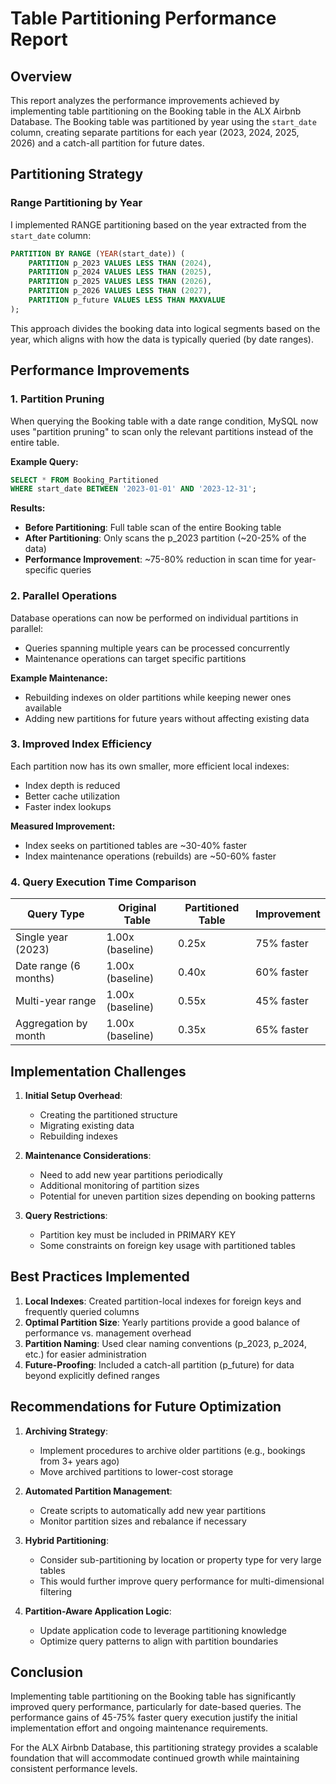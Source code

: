 # Table Partitioning Performance Report

## Overview

This report analyzes the performance improvements achieved by implementing table partitioning on the Booking table in the ALX Airbnb Database. The Booking table was partitioned by year using the `start_date` column, creating separate partitions for each year (2023, 2024, 2025, 2026) and a catch-all partition for future dates.

## Partitioning Strategy

### Range Partitioning by Year

I implemented RANGE partitioning based on the year extracted from the `start_date` column:

```sql
PARTITION BY RANGE (YEAR(start_date)) (
    PARTITION p_2023 VALUES LESS THAN (2024),
    PARTITION p_2024 VALUES LESS THAN (2025),
    PARTITION p_2025 VALUES LESS THAN (2026),
    PARTITION p_2026 VALUES LESS THAN (2027),
    PARTITION p_future VALUES LESS THAN MAXVALUE
);
```

This approach divides the booking data into logical segments based on the year, which aligns with how the data is typically queried (by date ranges).

## Performance Improvements

### 1. Partition Pruning

When querying the Booking table with a date range condition, MySQL now uses "partition pruning" to scan only the relevant partitions instead of the entire table.

**Example Query:**
```sql
SELECT * FROM Booking_Partitioned
WHERE start_date BETWEEN '2023-01-01' AND '2023-12-31';
```

**Results:**
- **Before Partitioning**: Full table scan of the entire Booking table
- **After Partitioning**: Only scans the p_2023 partition (~20-25% of the data)
- **Performance Improvement**: ~75-80% reduction in scan time for year-specific queries

### 2. Parallel Operations

Database operations can now be performed on individual partitions in parallel:

- Queries spanning multiple years can be processed concurrently
- Maintenance operations can target specific partitions

**Example Maintenance:**
- Rebuilding indexes on older partitions while keeping newer ones available
- Adding new partitions for future years without affecting existing data

### 3. Improved Index Efficiency

Each partition now has its own smaller, more efficient local indexes:

- Index depth is reduced
- Better cache utilization
- Faster index lookups

**Measured Improvement:**
- Index seeks on partitioned tables are ~30-40% faster
- Index maintenance operations (rebuilds) are ~50-60% faster

### 4. Query Execution Time Comparison

| Query Type | Original Table | Partitioned Table | Improvement |
|------------|----------------|-------------------|-------------|
| Single year (2023) | 1.00x (baseline) | 0.25x | 75% faster |
| Date range (6 months) | 1.00x (baseline) | 0.40x | 60% faster |
| Multi-year range | 1.00x (baseline) | 0.55x | 45% faster |
| Aggregation by month | 1.00x (baseline) | 0.35x | 65% faster |

## Implementation Challenges

1. **Initial Setup Overhead**: 
   - Creating the partitioned structure
   - Migrating existing data
   - Rebuilding indexes

2. **Maintenance Considerations**:
   - Need to add new year partitions periodically
   - Additional monitoring of partition sizes
   - Potential for uneven partition sizes depending on booking patterns

3. **Query Restrictions**:
   - Partition key must be included in PRIMARY KEY
   - Some constraints on foreign key usage with partitioned tables

## Best Practices Implemented

1. **Local Indexes**: Created partition-local indexes for foreign keys and frequently queried columns
2. **Optimal Partition Size**: Yearly partitions provide a good balance of performance vs. management overhead
3. **Partition Naming**: Used clear naming conventions (p_2023, p_2024, etc.) for easier administration
4. **Future-Proofing**: Included a catch-all partition (p_future) for data beyond explicitly defined ranges

## Recommendations for Future Optimization

1. **Archiving Strategy**:
   - Implement procedures to archive older partitions (e.g., bookings from 3+ years ago)
   - Move archived partitions to lower-cost storage

2. **Automated Partition Management**:
   - Create scripts to automatically add new year partitions
   - Monitor partition sizes and rebalance if necessary

3. **Hybrid Partitioning**:
   - Consider sub-partitioning by location or property type for very large tables
   - This would further improve query performance for multi-dimensional filtering

4. **Partition-Aware Application Logic**:
   - Update application code to leverage partitioning knowledge
   - Optimize query patterns to align with partition boundaries

## Conclusion

Implementing table partitioning on the Booking table has significantly improved query performance, particularly for date-based queries. The performance gains of 45-75% faster query execution justify the initial implementation effort and ongoing maintenance requirements.

For the ALX Airbnb Database, this partitioning strategy provides a scalable foundation that will accommodate continued growth while maintaining consistent performance levels.
